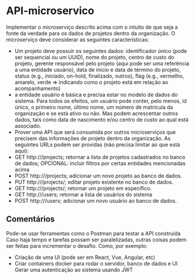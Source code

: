 # API-microservico

Implementar o microserviço descrito acima com o intuito de que seja a fonte da verdade para os dados de projetos dentro da organização. O microserviço deve considerar as seguintes características:
- Um projeto deve possuir os seguintes dados: identificador único (pode ser sequencial ou um UUID), nome do projeto, centro de custo do projeto, gerente responsável pelo projeto (aqui pode ser uma referência a uma entidade usuário), data de início e data de término do projeto, status (e.g., iniciado, on-hold, finalizado, outros), flag (e.g., vermelho, amarelo, verde => indicando como o projeto está em relação ao acompanhamento)
- a entidade usuário é básica e precisa estar no modelo de dados do sistema. Para todos os efeitos, um usuário pode conter, pelo menos, id único, o primeiro nome, último nome, um número de matrícula da organização e se está ativo ou não. Mas podem acrescentar outros dados, tais como data de nascimento e/ou centro de custo ao qual está associado.
- Prover uma API que será consumida por outros microserviços que precisem das informações de projeto dentro da organização. As seguintes URLs podem ser providas (não precisa limitar ao que está aqui):
- GET http://<servidor>/projects; retornar a lista de projetos cadastrados no banco de dados; OPCIONAL: incluir filtros por certas entidades mencionadas acima
- POST http://<servidor>/projects; adicionar um novo projeto ao banco de dados.
- PUT http://<servidor>/projects/<id>; editar projeto existente no banco de dados.
- GET http://<servidor>/projects/<id>; retornar um projeto em específico.
- GET http://<servidor>/users; retornar a lista de usuários do sistema
- POST http://<servidor>/users; adicionar um novo usuário ao banco de dados.

## Comentários
Pode-se usar ferramentas como o Postman para testar a API construída
Caso haja tempo e tarefas possam ser paralelizadas, outras coisas podem ser feitas para incrementar o desafio. Como, por exemplo:
- Criação de uma UI (pode ser em React, Vue, Angular, etc)
- Criar containers docker para rodar o servidor, banco de dados e UI
Gerar uma autenticação ao sistema usando JWT
